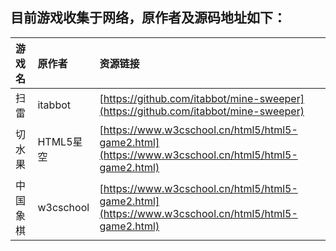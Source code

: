 ## 目前游戏收集于网络，原作者及源码地址如下：

| 游戏名 | 原作者 | 资源链接 |
|:---|:---|:---|
| 扫雷 | itabbot | [https://github.com/itabbot/mine-sweeper](https://github.com/itabbot/mine-sweeper) |
| 切水果 | HTML5星空 | [https://www.w3cschool.cn/html5/html5-game2.html](https://www.w3cschool.cn/html5/html5-game2.html) |
| 中国象棋 | w3cschool | [https://www.w3cschool.cn/html5/html5-game2.html](https://www.w3cschool.cn/html5/html5-game2.html) |


